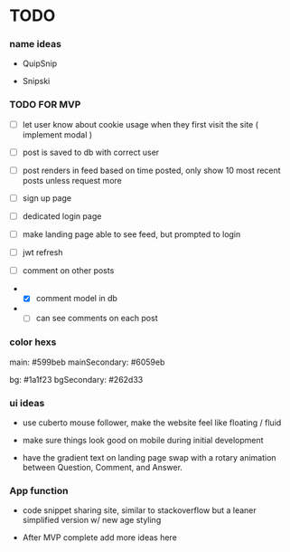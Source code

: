 # TODO

### name ideas

- QuipSnip

- Snipski

### TODO FOR MVP

- [ ] let user know about cookie usage when they first visit the site ( implement modal )

- [ ] post is saved to db with correct user

- [ ] post renders in feed based on time posted, only show 10 most recent posts unless request more

- [ ] sign up page

- [ ] dedicated login page

- [ ] make landing page able to see feed, but prompted to login

- [ ] jwt refresh

- [ ] comment on other posts

- - [x] comment model in db

- - [ ] can see comments on each post

### color hexs

main: #599beb
mainSecondary: #6059eb

bg: #1a1f23
bgSecondary: #262d33

### ui ideas

- use cuberto mouse follower, make the website feel like floating / fluid

- make sure things look good on mobile during initial development

- have the gradient text on landing page swap with a rotary animation between Question, Comment, and Answer.

### App function

- code snippet sharing site, similar to stackoverflow but a leaner simplified version w/ new age styling

- After MVP complete add more ideas here
